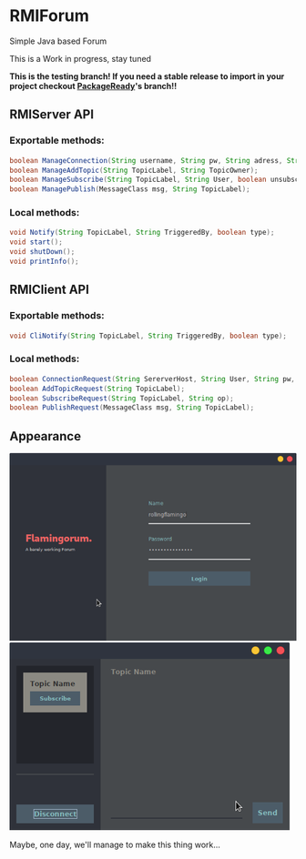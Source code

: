 # RMIForum
Simple Java based Forum

This is a Work in progress, stay tuned

**This is the testing branch! If you need a stable release to import in your project checkout [PackageReady](https://github.com/non-sono-bello-ma-patcho/RMIForum/tree/1c86096bf1f2f65b2131ff7583ff8b8fa02f8e25)'s branch!!**

## RMIServer API
### Exportable methods:
```java
boolean ManageConnection(String username, String pw, String adress, String op);
boolean ManageAddTopic(String TopicLabel, String TopicOwner);
boolean ManageSubscribe(String TopicLabel, String User, boolean unsubscribe);
boolean ManagePublish(MessageClass msg, String TopicLabel);
```
### Local methods:
```java
void Notify(String TopicLabel, String TriggeredBy, boolean type);
void start();
void shutDown();
void printInfo();
```
## RMIClient API
### Exportable methods:
```java
void CliNotify(String TopicLabel, String TriggeredBy, boolean type);
```
### Local methods:
```java
boolean ConnectionRequest(String SererverHost, String User, String pw, String op);
boolean AddTopicRequest(String TopicLabel);
boolean SubscribeRequest(String TopicLabel, String op);
boolean PublishRequest(MessageClass msg, String TopicLabel);
```
## Appearance
![Login Form](img/flamingorumIntro.png)
![Dash Form](img/flamingorumDash.png)

Maybe, one day, we'll manage to make this thing work...
